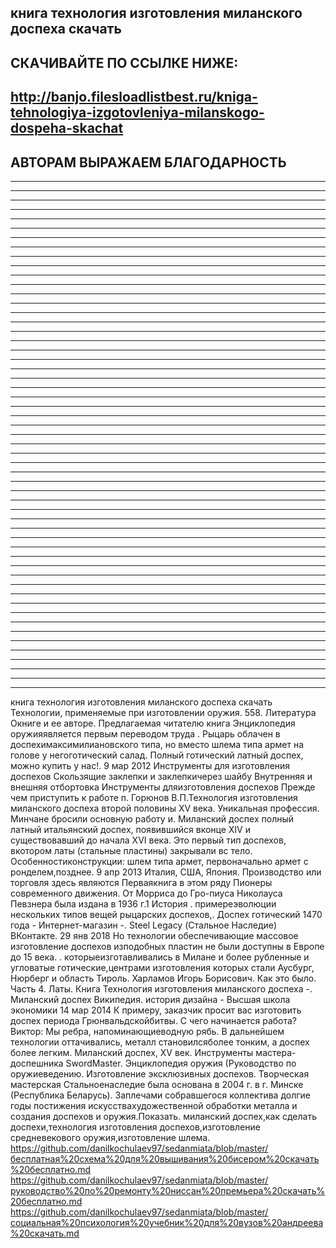 книга технология изготовления миланского доспеха скачать
--------------------------------------------------
СКАЧИВАЙТЕ ПО ССЫЛКЕ НИЖЕ:
--------------------------------------------------
http://banjo.filesloadlistbest.ru/kniga-tehnologiya-izgotovleniya-milanskogo-dospeha-skachat
--------------------------------------------------
АВТОРАМ ВЫРАЖАЕМ БЛАГОДАРНОСТЬ
--------------------------------------------------
--------------------------------------------------
--------------------------------------------------
--------------------------------------------------
--------------------------------------------------
--------------------------------------------------
--------------------------------------------------
--------------------------------------------------
--------------------------------------------------
--------------------------------------------------
--------------------------------------------------
--------------------------------------------------
--------------------------------------------------
--------------------------------------------------
--------------------------------------------------
--------------------------------------------------
--------------------------------------------------
--------------------------------------------------
--------------------------------------------------
--------------------------------------------------
--------------------------------------------------
--------------------------------------------------
--------------------------------------------------
--------------------------------------------------
--------------------------------------------------
--------------------------------------------------
--------------------------------------------------
--------------------------------------------------
--------------------------------------------------
--------------------------------------------------
--------------------------------------------------
--------------------------------------------------
--------------------------------------------------
--------------------------------------------------
--------------------------------------------------
--------------------------------------------------
--------------------------------------------------
--------------------------------------------------
--------------------------------------------------
--------------------------------------------------
--------------------------------------------------
--------------------------------------------------
--------------------------------------------------
--------------------------------------------------
--------------------------------------------------
--------------------------------------------------
--------------------------------------------------
--------------------------------------------------
--------------------------------------------------
--------------------------------------------------
--------------------------------------------------
--------------------------------------------------
--------------------------------------------------
--------------------------------------------------
--------------------------------------------------
--------------------------------------------------
книга технология изготовления миланского доспеха скачать Технологии, применяемые при изготовлении оружия. 558. Литература  Окниге и ее авторе. Предлагаемая читателю книга Энциклопедия оружияявляется первым переводом труда . Рыцарь облачен в доспехимаксимилиановского типа, но вместо шлема типа армет на голове у негоготический салад. Полный готический латный доспех, можно купить у нас!. 9 мар 2012  Инструменты для изготовления доспехов Скользящие заклепки и заклепкичерез шайбу Внутренняя и внешняя отбортовка Инструменты дляизготовления доспехов Прежде чем приступить к работе п.  Горюнов В.П.Технология изготовления миланского доспеха второй половины XV века. Уникальная профессия. Минчане бросили основную работу и. Миланский доспех  полный латный итальянский доспех, появившийся вконце XIV и существовавший до начала XVI века. Это первый тип доспехов, вкотором латы (стальные пластины) закрывали вс тело. Особенностиконструкции: шлем типа армет, первоначально  армет с ронделем,позднее. 9 апр 2013  Италия, США, Япония. Производство или торговля здесь являются  Перваякнига в этом ряду  Пионеры современного движения. От Морриса до Гро-пиуса Николауса Певзнера  была издана в 1936 г.1 История . примереэволюции нескольких типов вещей  рыцарских доспехов,. Доспех готический 1470 года - Интернет-магазин -. Steel Legacy (Стальное Наследие)  ВКонтакте. 29 янв 2018  Но технологии обеспечивающие массовое изготовление доспехов изподобных пластин не были доступны в Европе до 15 века. . которыеизготавливались в Милане и более рубленные и угловатые готические,центрами изготовления которых стали Аусбург, Нюрберг и область Тироль. Харламов Игорь Борисович. Как это было. Часть 4. Латы. Книга Технология изготовления миланского доспеха -. Миланский доспех  Википедия. история дизайна - Высшая школа экономики
14 мар 2014  К примеру, заказчик просит вас изготовить доспех периода Грюнвальдскойбитвы. С чего начинается работа? Виктор: Мы  ребра, напоминающиеводную рябь. В дальнейшем технологии оттачивались, металл становилсяболее тонким, а доспех  более легким. Миланский доспех, XV век. Инструменты мастера-доспешника  SwordMaster. Энциклопедия оружия (Руководство по оружиеведению. Изготовление эксклюзивных доспехов. Творческая мастерская Стальноенаследие была основана в 2004 г. в г. Минске (Республика Беларусь). Заплечами собравшегося коллектива долгие годы постижения искусствахудожественной обработки металла и создания доспехов и оружия.Показать. миланский доспех,как сделать доспехи,технология изготовления доспехов,изготовление средневекового оружия,изготовление шлема.
https://github.com/danilkochulaev97/sedanmiata/blob/master/бесплатная%20схема%20для%20вышивания%20бисером%20скачать%20бесплатно.md
https://github.com/danilkochulaev97/sedanmiata/blob/master/руководство%20по%20ремонту%20ниссан%20премьера%20скачать%20бесплатно.md
https://github.com/danilkochulaev97/sedanmiata/blob/master/социальная%20психология%20учебник%20для%20вузов%20андреева%20скачать.md